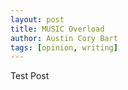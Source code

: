 ```yaml
---
layout: post
title: MUSIC Overload
author: Austin Cory Bart
tags: [opinion, writing]
---
```


Test Post